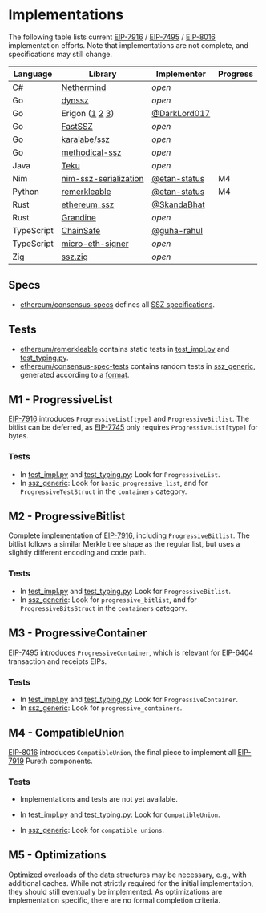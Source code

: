 # Implementations

The following table lists current [EIP-7916](https://eips.ethereum.org/EIPS/eip-7916) / [EIP-7495](https://eips.ethereum.org/EIPS/eip-7495) / [EIP-8016](https://eips.ethereum.org/EIPS/eip-8016) implementation efforts. Note that implementations are not complete, and specifications may still change.

| Language | Library | Implementer | Progress |
| - | - | - | - |
| C# | [Nethermind](https://github.com/NethermindEth/nethermind/tree/master/src/Nethermind/Nethermind.Serialization.Ssz) | _open_ | |
| Go | [dynssz](https://github.com/pk910/dynamic-ssz) | _open_ | |
| Go | Erigon ([1](https://github.com/ledgerwatch/erigon/tree/main/erigon-lib/types/ssz) [2](https://github.com/ledgerwatch/erigon/tree/main/cl/cltypes/solid) [3](https://github.com/ledgerwatch/erigon/tree/main/cl/merkle_tree)) | [@DarkLord017](https://github.com/DarkLord017) | |
| Go | [FastSSZ](https://github.com/prysmaticlabs/fastssz) | _open_ | |
| Go | [karalabe/ssz](https://github.com/karalabe/ssz) | _open_ | |
| Go | [methodical-ssz](https://github.com/OffchainLabs/methodical-ssz) | _open_ | |
| Java | [Teku](https://github.com/Consensys/teku/tree/master/infrastructure/ssz) | _open_ | |
| Nim | [nim-ssz-serialization](https://github.com/status-im/nim-ssz-serialization) | [@etan-status](https://github.com/etan-status) | M4 |
| Python | [remerkleable](https://github.com/ethereum/remerkleable) | [@etan-status](https://github.com/etan-status) | M4 |
| Rust | [ethereum_ssz](https://github.com/sigp/ethereum_ssz) | [@SkandaBhat](https://github.com/SkandaBhat) | |
| Rust | [Grandine](https://github.com/grandinetech/grandine/tree/develop/ssz) | _open_ | |
| TypeScript | [ChainSafe](https://github.com/ChainSafe/ssz) | [@guha-rahul](https://github.com/guha-rahul) | |
| TypeScript | [micro-eth-signer](https://github.com/paulmillr/micro-eth-signer) | _open_ | |
| Zig | [ssz.zig](https://github.com/gballet/ssz.zig) | _open_ | |

## Specs

- [ethereum/consensus-specs](https://github.com/ethereum/consensus-specs) defines all [SSZ specifications](https://github.com/ethereum/consensus-specs/blob/master/ssz/simple-serialize.md).

## Tests

- [ethereum/remerkleable](https://github.com/ethereum/remerkleable) contains static tests in [test_impl.py](https://github.com/ethereum/remerkleable/blob/master/remerkleable/test_impl.py) and [test_typing.py](https://github.com/ethereum/remerkleable/blob/master/remerkleable/test_typing.py).
- [ethereum/consensus-spec-tests](https://github.com/ethereum/consensus-spec-tests) contains random tests in [ssz_generic](https://github.com/ethereum/consensus-spec-tests/tree/master/tests/general/phase0/ssz_generic), generated according to a [format](https://github.com/ethereum/consensus-specs/blob/master/tests/formats/ssz_generic/README.md).

## M1 - ProgressiveList

[EIP-7916](https://eips.ethereum.org/EIPS/eip-7916) introduces `ProgressiveList[type]` and `ProgressiveBitlist`. The bitlist can be deferred, as [EIP-7745](https://eips.ethereum.org/EIPS/eip-7745) only requires `ProgressiveList[type]` for bytes.

### Tests

- In [test_impl.py](https://github.com/ethereum/remerkleable/blob/master/remerkleable/test_impl.py) and [test_typing.py](https://github.com/ethereum/remerkleable/blob/master/remerkleable/test_typing.py): Look for `ProgressiveList`.
- In [ssz_generic](https://github.com/ethereum/consensus-spec-tests/tree/master/tests/general/phase0/ssz_generic): Look for `basic_progressive_list`, and for `ProgressiveTestStruct` in the `containers` category.

## M2 - ProgressiveBitlist

Complete implementation of [EIP-7916](https://eips.ethereum.org/EIPS/eip-7916), including `ProgressiveBitlist`. The bitlist follows a similar Merkle tree shape as the regular list, but uses a slightly different encoding and code path.

### Tests

- In [test_impl.py](https://github.com/ethereum/remerkleable/blob/master/remerkleable/test_impl.py) and [test_typing.py](https://github.com/ethereum/remerkleable/blob/master/remerkleable/test_typing.py): Look for `ProgressiveBitlist`.
- In [ssz_generic](https://github.com/ethereum/consensus-spec-tests/tree/master/tests/general/phase0/ssz_generic): Look for `progressive_bitlist`, and for `ProgressiveBitsStruct` in the `containers` category.

## M3 - ProgressiveContainer

[EIP-7495](https://eips.ethereum.org/EIPS/eip-7495) introduces `ProgressiveContainer`, which is relevant for [EIP-6404](https://eips.ethereum.org/EIPS/eip-6404) transaction and receipts EIPs.

### Tests

- In [test_impl.py](https://github.com/ethereum/remerkleable/blob/master/remerkleable/test_impl.py) and [test_typing.py](https://github.com/ethereum/remerkleable/blob/master/remerkleable/test_typing.py): Look for `ProgressiveContainer`.
- In [ssz_generic](https://github.com/ethereum/consensus-spec-tests/tree/master/tests/general/phase0/ssz_generic): Look for `progressive_containers`.

## M4 - CompatibleUnion

[EIP-8016](https://eips.ethereum.org/EIPS/eip-8016) introduces `CompatibleUnion`, the final piece to implement all [EIP-7919](https://eips.ethereum.org/EIPS/eip-7919) Pureth components.

### Tests

- Implementations and tests are not yet available.

- In [test_impl.py](https://github.com/ethereum/remerkleable/blob/master/remerkleable/test_impl.py) and [test_typing.py](https://github.com/ethereum/remerkleable/blob/master/remerkleable/test_typing.py): Look for `CompatibleUnion`.
- In [ssz_generic](https://github.com/ethereum/consensus-spec-tests/tree/master/tests/general/phase0/ssz_generic): Look for `compatible_unions`.

## M5 - Optimizations

Optimized overloads of the data structures may be necessary, e.g., with additional caches. While not strictly required for the initial implementation, they should still eventually be implemented. As optimizations are implementation specific, there are no formal completion criteria.
